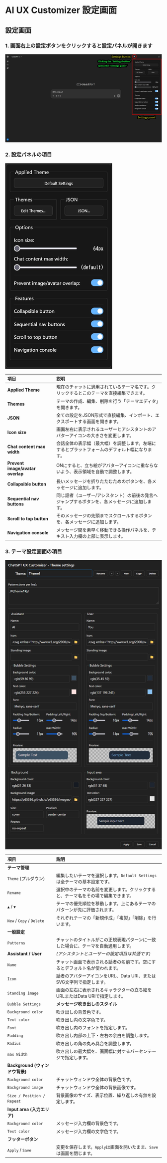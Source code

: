 # AI UX Customizer 設定画面

## 設定画面

### 1. 画面右上の設定ボタンをクリックすると設定パネルが開きます

![設定ボタン](./images/settings_button.webp)

### 2. 設定パネルの項目

![設定パネル](./images/settings_panel.webp)

| 項目 | 説明 |
| :--- | :--- |
| **Applied Theme** | 現在のチャットに適用されているテーマ名です。クリックするとこのテーマを直接編集できます。 |
| **Themes** | テーマの作成、編集、削除を行う「テーマエディタ」を開きます。 |
| **JSON** | 全ての設定をJSON形式で直接編集、インポート、エクスポートする画面を開きます。 |
| **Icon size** | 画面左右に表示されるユーザーとアシスタントのアバターアイコンの大きさを変更します。 |
| **Chat content max width** | 会話全体の表示幅（最大幅）を調整します。左端にするとプラットフォームのデフォルト幅になります。 |
| **Prevent image/avatar overlap** | ONにすると、立ち絵がアバターアイコンに重ならないよう、表示領域を自動で調整します。 |
| **Collapsible button** | 長いメッセージを折りたたむためのボタンを、各メッセージに追加します。 |
| **Sequential nav buttons** | 同じ話者（ユーザー/アシスタント）の前後の発言へジャンプするボタンを、各メッセージに追加します。 |
| **Scroll to top button** | そのメッセージの先頭までスクロールするボタンを、各メッセージに追加します。 |
| **Navigation console** | メッセージ間を素早く移動できる操作パネルを、テキスト入力欄の上部に表示します。 |

### 3. テーマ設定画面の項目

![設定パネル](./images/theme_settings.webp)

| 項目 | 説明 |
| :--- | :--- |
| **テーマ管理** | |
| `Theme` (プルダウン) | 編集したいテーマを選択します。`Default Settings`は全テーマの基本設定です。 |
| `Rename` | 選択中のテーマの名前を変更します。クリックすると、テーマ名をその場で編集できます。 |
| `▲` / `▼` | テーマの優先順位を移動します。上にあるテーマのパターンが先に評価されます。 |
| `New` / `Copy` / `Delete` | それぞれテーマの「新規作成」「複製」「削除」を行います。 |
| **一般設定** | |
| `Patterns` | チャットのタイトルがこの正規表現パターンに一致した場合に、テーマを自動適用します。 |
| **Assistant / User** | *(アシスタントとユーザーの設定項目は共通です)* |
| `Name` | チャット画面で表示される話者の名前です。空にするとデフォルト名が使われます。 |
| `Icon` | 話者のアバターアイコンをURL、Data URI、またはSVG文字列で指定します。 |
| `Standing image` | 画面の左右に表示されるキャラクターの立ち絵をURLまたはData URIで指定します。 |
| `Bubble Settings` | **メッセージ吹き出しのスタイル** |
| `Background color` | 吹き出しの背景色です。 |
| `Text color` | 吹き出し内の文字色です。 |
| `Font` | 吹き出し内のフォントを指定します。 |
| `Padding` | 吹き出し内部の上下・左右の余白を調整します。 |
| `Radius` | 吹き出しの角の丸み具合を調整します。 |
| `max Width` | 吹き出しの最大幅を、画面幅に対するパーセンテージで指定します。 |
| **Background (ウィンドウ背景)** | |
| `Background color` | チャットウィンドウ全体の背景色です。 |
| `Background image` | チャットウィンドウ全体の背景画像です。 |
| `Size / Position / Repeat` | 背景画像のサイズ、表示位置、繰り返しの有無を設定します。 |
| **Input area (入力エリア)** | |
| `Background color` | メッセージ入力欄の背景色です。 |
| `Text color` | メッセージ入力欄の文字色です。 |
| **フッターボタン** | |
| `Apply` / `Save` | 変更を保存します。`Apply`は画面を開いたまま、`Save`は画面を閉じます。 |
